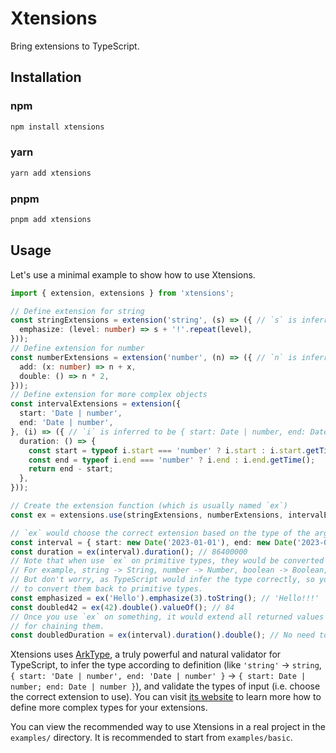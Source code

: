 # Xtensions

Bring extensions to TypeScript.

## Installation

### npm

```bash
npm install xtensions
```

### yarn

```bash
yarn add xtensions
```

### pnpm

```bash
pnpm add xtensions
```

## Usage

Let's use a minimal example to show how to use Xtensions.

```ts
import { extension, extensions } from 'xtensions';

// Define extension for string
const stringExtensions = extension('string', (s) => ({ // `s` is inferred to be string
  emphasize: (level: number) => s + '!'.repeat(level),
}));
// Define extension for number
const numberExtensions = extension('number', (n) => ({ // `n` is inferred to be number
  add: (x: number) => n + x,
  double: () => n * 2,
}));
// Define extension for more complex objects
const intervalExtensions = extension({
  start: 'Date | number',
  end: 'Date | number',
}, (i) => ({ // `i` is inferred to be { start: Date | number, end: Date | number }
  duration: () => {
    const start = typeof i.start === 'number' ? i.start : i.start.getTime();
    const end = typeof i.end === 'number' ? i.end : i.end.getTime();
    return end - start;
  },
}));

// Create the extension function (which is usually named `ex`)
const ex = extensions.use(stringExtensions, numberExtensions, intervalExtensions);

// `ex` would choose the correct extension based on the type of the argument
const interval = { start: new Date('2023-01-01'), end: new Date('2023-01-02') };
const duration = ex(interval).duration(); // 86400000
// Note that when use `ex` on primitive types, they would be converted to boxed types.
// For example, string -> String, number -> Number, boolean -> Boolean, etc.
// But don't worry, as TypeScript would infer the type correctly, so you won't forget to use `toString()` or `valueOf()`
// to convert them back to primitive types.
const emphasized = ex('Hello').emphasize(3).toString(); // 'Hello!!!'
const doubled42 = ex(42).double().valueOf(); // 84
// Once you use `ex` on something, it would extend all returned values of extension functions automatically
// for chaining them.
const doubledDuration = ex(interval).duration().double(); // No need to use `ex(ex(interval).duration()).double()`
```

Xtensions uses [ArkType](https://arktype.io/), a truly powerful and natural validator for TypeScript, to infer the type according to definition (like `'string'` -> `string`, `{ start: 'Date | number', end: 'Date | number' }` -> `{ start: Date | number; end: Date | number }`), and validate the types of input (i.e. choose the correct extension to use). You can visit [its website](https://arktype.io/) to learn more how to define more complex types for your extensions.

You can view the recommended way to use Xtensions in a real project in the `examples/` directory. It is recommended to start from `examples/basic`.
